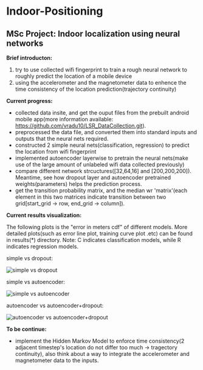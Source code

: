 # Indoor-Positioning

## MSc Project: Indoor localization using neural networks

**Brief introducton:** 
1. try to use collected wifi fingerprint to train a rough neural network to roughly predict the location of a mobile device
2. using the accelerometer and the magnetometer data to enhence the time consistency of the location prediction(trajectory continuity)

**Current progress:**
- collected data insite, and get the ouput files from the prebuilt android mobile app(more information available:  https://github.com/vradu10/LSR_DataCollection.git). 
- preprocessed the data file, and converted them into standard inputs and outputs that the neural nets required.
- constructed 2 simple neural nets(classification, regression) to predict the location from wifi fingerprint
- implemented autoencoder layerwise to pretrain the neural nets(make use of the large amount of unlabeled wifi data collected previously)
- compare different network strcuctures(\[32,64,16\] and \[200,200,200\]). Meantime, see how dropout layer and autoencoder pretrained weights(parameters) helps the prediction process.
- get the transition probability matrix, and the median wr 'matrix'(each element in this two matrices indicate transition between two grid\[start_grid -> row, end_grid -> column\]).

**Current results visualization:**

The following plots is the "error in meters cdf" of different models. More detailed plots(such as error line plot, training curve plot .etc) can be found in results(*) directory. Note: C indicates classification models, while R indicates regression models.

simple vs dropout:

![simple vs dropout](https://github.com/gracecxj/Indoor-Positioning/blob/master/comparison1/CDF1.png)

simple vs autoencoder:

![simple vs autoencoder](https://github.com/gracecxj/Indoor-Positioning/blob/master/comparison2/CDF2.png)

autoencoder vs autoencoder+dropout:

![autoencoder vs autoencoder+dropout](https://github.com/gracecxj/Indoor-Positioning/blob/master/comparison3/CDF3.png)


**To be continue:**
- implement the Hidden Markov Model to enforce time consistency(2 adjacent timestep's location do not differ too much -> tragectory continuity), also think about a way to integrate the accelerometer and magnetometer data to the inputs.


